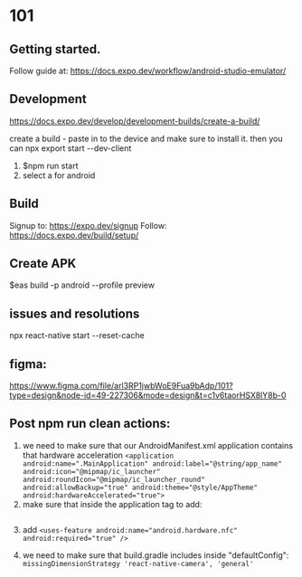 # 101

## Getting started.

Follow guide at: https://docs.expo.dev/workflow/android-studio-emulator/

## Development

https://docs.expo.dev/develop/development-builds/create-a-build/

create a build - paste in to the device and make sure to install it. then you can npx export start --dev-client

1. $npm run start
2. select a for android

## Build

Signup to: https://expo.dev/signup
Follow: https://docs.expo.dev/build/setup/

## Create APK

$eas build -p android --profile preview

## issues and resolutions

npx react-native start --reset-cache

## figma:

https://www.figma.com/file/arl3RP1jwbWoE9Fua9bAdp/101?type=design&node-id=49-227306&mode=design&t=c1v6taorHSX8lY8b-0

## Post npm run clean actions:

1. we need to make sure that our AndroidManifest.xml application contains that hardware acceleration
   `<application android:name=".MainApplication" android:label="@string/app_name" android:icon="@mipmap/ic_launcher" android:roundIcon="@mipmap/ic_launcher_round" android:allowBackup="true" android:theme="@style/AppTheme" android:hardwareAccelerated="true">`
2. make sure that inside the application tag to add:

```<meta-data android:name="com.google.mlkit.vision.DEPENDENCIES" android:value="barcode"/>

```

3. add `<uses-feature android:name="android.hardware.nfc" android:required="true" />`

4. we need to make sure that build.gradle includes inside "defaultConfig":
   `missingDimensionStrategy 'react-native-camera', 'general'`





<host-apdu-service xmlns:android="http://schemas.android.com/apk/res/android"
                   android:description="@string/app_name"
                   android:requireDeviceUnlock="false">
  <aid-group android:category="other"
             android:description="@string/app_name">
    <!-- Create a separate <aid-filer /> node for each NFC application ID, that You intent to emulate/host. -->
    <!-- For the NFC Type 4 tag emulation, let's put "D2760000850101" -->
    <aid-filter android:name="D2760000850101" />
  </aid-group>
</host-apdu-service>